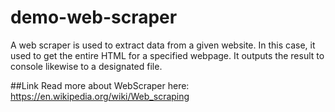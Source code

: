 # demo-web-scraper
A web scraper is used to extract data from a given website. 
In this case, it used to get the entire HTML for a specified webpage.
It outputs the result to console likewise to a designated file.

##Link
Read more about WebScraper here: https://en.wikipedia.org/wiki/Web_scraping
